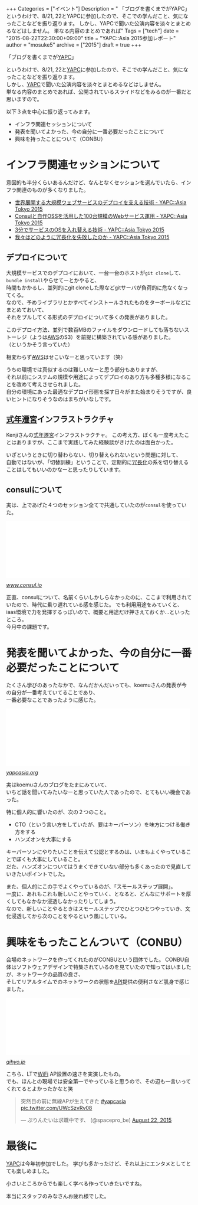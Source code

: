 +++
Categories = ["イベント"]
Description = " 「ブログを書くまでがYAPC」  というわけで、8/21, 22とYAPCに参加したので、そこでの学んだこと、気になったことなどを振り返ります。 しかし、YAPCで聞いた公演内容を淡々とまとめるなどはしません。 単なる内容のまとめであれば"
Tags = ["tech"]
date = "2015-08-22T22:30:00+09:00"
title = "YAPC::Asia 2015参加レポート"
author = "mosuke5"
archive = ["2015"]
draft = true
+++

<body>
<p>「ブログを書くまでが<a class="keyword" href="http://d.hatena.ne.jp/keyword/YAPC">YAPC</a>」</p>

<p>というわけで、8/21, 22と<a class="keyword" href="http://d.hatena.ne.jp/keyword/YAPC">YAPC</a>に参加したので、そこでの学んだこと、気になったことなどを振り返ります。<br>
しかし、<a class="keyword" href="http://d.hatena.ne.jp/keyword/YAPC">YAPC</a>で聞いた公演内容を淡々とまとめるなどはしません。<br>
単なる内容のまとめであれば、公開されているスライドなどをみるのが一番だと思いますので。</p>

<p>以下３点を中心に振り返ってみます。</p>

<ul>
<li>インフラ関連セッションについて</li>
<li>発表を聞いてよかった、今の自分に一番必要だったことについて</li>
<li>興味を持ったことについて（CONBU）</li>
</ul>
<!--more-->


<h1>インフラ関連セッションについて</h1>

<p>意図的も半分くらいあるんだけど、なんとなくセッションを選んでいたら、インフラ関連のものが多くなりました。</p>

<ul>
<li><a href="http://yapcasia.org/2015/talk/show/9ec2791c-05e5-11e5-81fa-79c97d574c3a">世界展開する大規模ウェブサービスのデプロイを支える技術 - YAPC::Asia Tokyo 2015</a></li>
<li><a href="http://yapcasia.org/2015/talk/show/b335dee0-09ad-11e5-8d7a-67dc7d574c3a">Consulと自作OSSを活用した100台規模のWebサービス運用 - YAPC::Asia Tokyo 2015</a></li>
<li><a href="http://yapcasia.org/2015/talk/show/4f85e87a-f9ec-11e4-8262-8ab37d574c3a">3分でサービスのOSを入れ替える技術 - YAPC::Asia Tokyo 2015</a></li>
<li><a href="http://yapcasia.org/2015/talk/show/f2816038-10ec-11e5-89bf-d7f07d574c3a">我々はどのように冗長化を失敗したのか - YAPC::Asia Tokyo 2015</a></li>
</ul>


<h2>デプロイについて</h2>

<p>大規模サービスでのデプロイにおいて、一台一台のホストが<code>git clone</code>して、<code>bundle install</code>やらせてーとかやると、<br>
時間もかかるし、並列的にgit cloneした際などgitサーバが負荷的に危なくなってくる。<br>
なので、予めライブラリとかすべてインストールされたものをターボールなどにまとめておいて、<br>
それをプルしてくる形式のデプロイについて多くの発表がありました。</p>

<p>このデプロイ方法、並列で数百MBのファイルをダウンロードしても落ちないストーレジ（ようは<a class="keyword" href="http://d.hatena.ne.jp/keyword/AWS">AWS</a>のS3）を前提に構築されている感がありました。<br>
（というかそう言っていた）</p>

<p>相変わらず<a class="keyword" href="http://d.hatena.ne.jp/keyword/AWS">AWS</a>はせこいなーと思っています（笑）</p>

<p>うちの環境では真似するのは難しいなーと思う部分もありますが、<br>
それ以前にシステムの規模や用途によってデプロイのあり方も多種多様になることを改めて考えさせられました。<br>
自分の環境にあった最適なデプロイ形態を探す日々がまた始まりそうですが、良いヒントになりそうなのはまちがいなしです。</p>

<h2>
<a class="keyword" href="http://d.hatena.ne.jp/keyword/%BC%B0%C7%AF%C1%AB%B5%DC">式年遷宮</a>インフラストラクチャ</h2>

<p>Kenjiさんの<a class="keyword" href="http://d.hatena.ne.jp/keyword/%BC%B0%C7%AF%C1%AB%B5%DC">式年遷宮</a>インフラストラクチャ。
この考え方、ぼくも一度考えたことはありますが、ここまで実践してみた経験談がきけたのは面白かった。</p>

<p>いざというときに切り替わらない、切り替えられないという問題に対して、<br>
自動ではないが、「切替訓練」ということで、定期的に<a class="keyword" href="http://d.hatena.ne.jp/keyword/%BE%E9%C4%B9%B2%BD">冗長化</a>の系を切り替えることはしてもいいのかなーと思ったりしています。</p>

<h2>consulについて</h2>

<p>実は、上であげた４つのセッション全てで共通していたのが<code>consul</code>を使っていた。</p>

<p><iframe src="//hatenablog-parts.com/embed?url=https%3A%2F%2Fwww.consul.io%2F" title="Consul by HashiCorp" class="embed-card embed-webcard" scrolling="no" frameborder="0" style="display: block; width: 100%; height: 155px; max-width: 500px; margin: 10px 0px;"><a href="https://www.consul.io/">Consul by HashiCorp</a></iframe><cite class="hatena-citation"><a href="https://www.consul.io/">www.consul.io</a></cite></p>

<p>正直、consulについて、名前くらいしかしらなかったのに、ここまで利用されていたので、時代に乗り遅れている感を感じた。
でも利用用途をみていくと、iaas環境で力を発揮するっぽいので、概要と用途だけ押さえておくか…といったところ。<br>
今月中の課題です。</p>

<h1>発表を聞いてよかった、今の自分に一番必要だったことについて</h1>

<p>たくさん学びのあったなかで、なんだかんだいっても、koemuさんの発表が今の自分が一番考えていてることであり、<br>
一番必要なことであったように感じた。</p>

<p><iframe src="//hatenablog-parts.com/embed?url=http%3A%2F%2Fyapcasia.org%2F2015%2Ftalk%2Fshow%2F53aacc02-faca-11e4-8c2e-8ab37d574c3a" title="辛いことをやめる！から始まる業務改善とInfrastructure as Code - YAPC::Asia Tokyo 2015" class="embed-card embed-webcard" scrolling="no" frameborder="0" style="display: block; width: 100%; height: 155px; max-width: 500px; margin: 10px 0px;"><a href="http://yapcasia.org/2015/talk/show/53aacc02-faca-11e4-8c2e-8ab37d574c3a">辛いことをやめる！から始まる業務改善とInfrastructure as Code - YAPC::Asia Tokyo 2015</a></iframe><cite class="hatena-citation"><a href="http://yapcasia.org/2015/talk/show/53aacc02-faca-11e4-8c2e-8ab37d574c3a">yapcasia.org</a></cite></p>

<p>実はkoemuさんのブログをたまにみていて、<br>
いちど話を聞いてみたいなーと思っていた人であったので、とてもいい機会であった。</p>

<p>特に個人的に響いたのが、次の２つのこと。</p>

<ul>
<li>CTO（という言い方をしていたが、要はキーパーソン）を味方につける働き方をする</li>
<li>ハンズオンを大事にする</li>
</ul>


<p>キーパーソンにやりたいことを伝えて公認とするのは、いまもよくやっていることでぼくも大事にしていること。<br>
だた、ハンズオンについてはうまくできていない部分も多くあったので見直していきたいポイントでした。</p>

<p>また、個人的にこの手でよくやっているのが、「スモールステップ展開」。<br>
一度に、あれもこれも新しいことやっていく、となると、どんなにサポートを厚くしてもなかなか浸透しなかったりしてしまう。<br>
なので、新しいことやるときはスモールステップでひとつひとつやっていき、文化浸透してから次のことをやるという風にしている。</p>

<h1>興味をもったことんついて（CONBU）</h1>

<p>会場のネットワークを作ってくれたのがCONBUという団体でした。
CONBU自体はソフトウェアデザインで特集されているのを見ていたので知ってはいましたが、ネットワークの品質の良さ、<br>
そしてリアルタイムでのネットワークの状態を<a class="keyword" href="http://d.hatena.ne.jp/keyword/API">API</a>提供の便利さなど肌身で感じました。</p>

<p><iframe src="//hatenablog-parts.com/embed?url=http%3A%2F%2Fgihyo.jp%2Fmagazine%2FSD%2Farchive%2F2015%2F201503" title="Software Design 2015年3月号" class="embed-card embed-webcard" scrolling="no" frameborder="0" style="display: block; width: 100%; height: 155px; max-width: 500px; margin: 10px 0px;"><a href="http://gihyo.jp/magazine/SD/archive/2015/201503">Software Design 2015年3月号</a></iframe><cite class="hatena-citation"><a href="http://gihyo.jp/magazine/SD/archive/2015/201503">gihyo.jp</a></cite></p>

<p>こちら、LTで<a class="keyword" href="http://d.hatena.ne.jp/keyword/WiFi">WiFi</a> AP設置の速さを実演したもの。<br>
でも、ほんとの現場では安全第一でやっていると思うので、その辺も一言いってくれてるとよかったかなと笑</p>

<p></p>
<blockquote class="twitter-tweet" lang="HASH(0x86c7010)">
<p lang="ja" dir="ltr">突然目の前に無線APが生えてきた <a href="https://twitter.com/hashtag/yapcasia?src=hash">#yapcasia</a> <a href="http://t.co/UWcSzvRv08">pic.twitter.com/UWcSzvRv08</a></p>— ぷりんたいは求職中です、 (@spacepro_be) <a href="https://twitter.com/spacepro_be/status/635004222291902464">August 22, 2015</a>
</blockquote>
<script async src="//platform.twitter.com/widgets.js" charset="utf-8"></script>

<h1>最後に</h1>

<p><a class="keyword" href="http://d.hatena.ne.jp/keyword/YAPC">YAPC</a>は今年初参加でした。
学びも多かったけど、それ以上にエンタメとしてとても楽しめました。</p>

<p>小さいところからでも楽しく学べる作っていきたいですね。</p>

<p>本当にスタッフのみなさんお疲れ様でした。</p>
</body>
